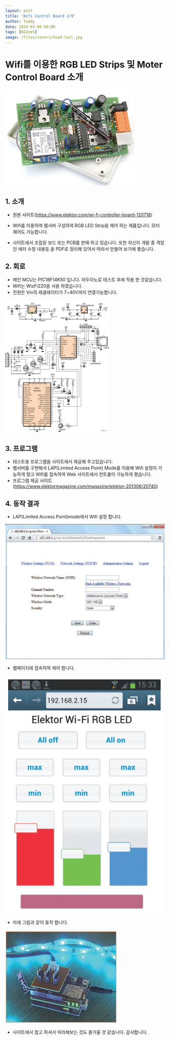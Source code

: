 ```yaml
---
layout: post
title: 'Wifi Control Board 소개'
author: Teddy
date: 2019-03-06 09:00
tags: [WIZnet]
image: /files/covers/head-tail.jpg
---
```


# Wifi를 이용한 RGB LED Strips 및 Moter Control Board 소개
![Products](/files/posts/2019-03-06/Wifi_Control_Board.png)
## 1. 소개
 * 원본 사이트(https://www.elektor.com/wi-fi-controller-board-120718)

 * Wifi를 이용하여 웹서버 구성하여 RGB LED Strip을 제어 하는 제품입니다. 모터 제어도 가능합니다.
 * 사이트에서 조립된 보드 또는 PCB를 판매 하고 있습니다.
 또한 자신이 개발 중 격었던 에러 수정 내용등 을 PDF로 정리해 있어서 따라서 만들어 보기에 좋습니다.

## 2. 회로
 * 메인 MCU는 PIC18F14K50 입니다. 아두이노로 테스트 후에 적용 한 것같습니다.
 * Wifi는 WizFi220을 사용 하였습니다.
 * 전원은 Vin의 레귤레이터가 7~40V까지 연결가능합니다.

 ![Circuit](/files/posts/2019-03-06/Board_Circuit.png)

 ## 3. 프로그램
 * 테스트용 프로그램을 사이트에서 제공해 주고있습니다.
 * 웹서버를 구현해서 LAP(Limited Access Point) Mode를 이용해 Wifi 설정이 가능하게 했고 Wifi를 접속하여 Web 사이트에서 컨트롤이 가능하게 했습니다.
 * 프로그램 제공 사이트 (https://www.elektormagazine.com/magazine/elektor-201306/20740)

 ## 4. 동작 결과
 * LAP(Limited Access Point)mode에서 Wifi 설정 합니다.

 ![Web1](/files/posts/2019-03-06/web1.png)
 * 웹페이지에 접속하여 제어 합니다.

 ![Web2](/files/posts/2019-03-06/web2.png)
 * 아래 그림과 같이 동작 합니다.

 ![Result](/files/posts/2019-03-06/result.png)
 * 사이트에서 참고 하셔서 따라해보는 것도 즐거울 것 같습니다.
 감사합니다.
